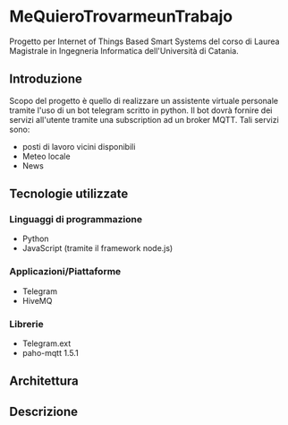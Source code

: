 # MeQuieroTrovarmeunTrabajo
Progetto per Internet of Things Based Smart Systems del corso di Laurea Magistrale in Ingegneria Informatica dell'Università di Catania.

## Introduzione

Scopo del progetto è quello di realizzare un assistente virtuale personale tramite l'uso di un bot telegram scritto in python. Il bot dovrà fornire dei servizi all'utente tramite una subscription ad un broker MQTT. Tali servizi sono:
  - posti di lavoro vicini disponibili 
  - Meteo locale
  - News

## Tecnologie utilizzate
### Linguaggi di programmazione
  - Python
  - JavaScript (tramite il framework node.js)
### Applicazioni/Piattaforme
  - Telegram
  - HiveMQ
### Librerie
  - Telegram.ext
  - paho-mqtt 1.5.1

## Architettura

## Descrizione
